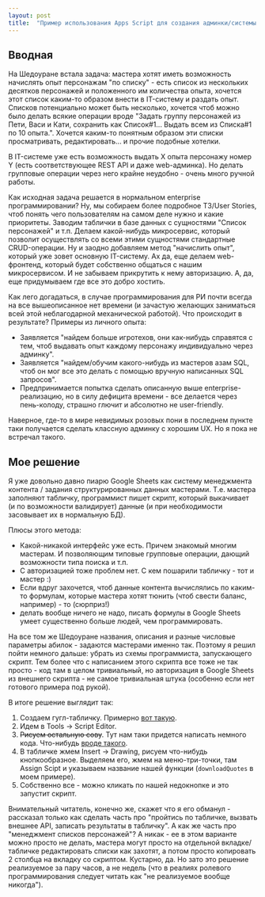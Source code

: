 ```yaml
---
layout: post
title:  "Пример использования Apps Script для создания админки/системы менеджмента контента"
---
```


## Вводная

На Шедоуране встала задача: мастера хотят иметь возможность начислять опыт персонажам "по списку" - есть список из нескольких десятков персонажей и положенного им количества опыта,
хочется этот список каким-то образом внести в IT-систему и раздать опыт. Списков потенциально может быть несколько, хочется чтоб можно было делать всякие операции вроде
"Задать группу персонажей из Пети, Васи и Кати, сохранить как Список#1... Выдать всем из Списка#1 по 10 опыта.". Хочется каким-то понятным образом эти списки просматривать,
редактировать... и прочие подобные хотелки.

В IT-системе уже есть возможность выдать Х опыта персонажу номер Y (есть соответствующее REST API и даже web-админка).
Но делать групповые операции через него крайне неудобно - очень много ручной работы.

Как исходная задача решается в нормальном еnterprise программировании? Ну, мы собираем более подробное ТЗ/User Stories, чтоб понять чего пользователям на самом деле нужно
и какие приоритеты. Заводим таблички в базе данных с сущностями "Список персонажей" и т.п. Делаем какой-нибудь микросервис, который позволит осуществлять со всеми этими сущностями
стандартные CRUD-операции. Ну и заодно добавляем метод "начислить опыт", который уже зовет основную IT-систему. Ах да, еще делаем web-фронтенд, который будет собственно общаться
с нашим микросервисом. И не забываем прикрутить к нему авторизацию. А, да, еще придумываем где все это добро хостить.

Как лего догадаться, в случае программирования для РИ почти всегда на все вышеописанное нет времени (и зачастую желающих заниматься всей этой неблагодарной механической работой).
Что происходит в результате? Примеры из личного опыта:
* Заявляется "найдем больше игротехов, они как-нибудь справятся с тем, чтоб выдавать опыт каждому персонажу индивидуально через админку".
* Заявляется "найдем/обучим какого-нибудь из мастеров азам SQL, чтоб он мог все это делать с помощью вручную написанных SQL запросов".
* Предпринимается попытка сделать описанную выше enterprise-реализацию, но в силу дефицита времени - все делается через пень-колоду, страшно глючит и абсолютно не user-friendly.

Наверное, где-то в мире невидимых розовых пони в последнем пункте таки получается сделать классную админку с хорошим UX. Но я пока не встречал такого.

## Мое решение
Я уже довольно давно пиарю Google Sheets как систему менеджмента контента / задания структурированных данных мастерами. Т.е. мастера заполняют табличку, программист пишет скрипт,
который выкачивает (и по возможности валидирует) данные (и при необходимости засовывает их в нормальную БД). 

Плюсы этого метода:
* Какой-никакой интерфейс уже есть. Причем знакомый многим мастерам. И позволяющим типовые групповые операции, дающий возможности типа поиска и т.п.
* С авторизацией тоже проблем нет. С кем пошарили табличку - тот и мастер :)
* Если вдруг захочется, чтоб данные контента вычислялись по каким-то формулам, которые мастера хотят тюнить (чтоб свести баланс, например) - то (сюрприз!)
* делать вообще ничего не надо, писать формулы в Google Sheets умеет существенно больше людей, чем программировать.

На все том же Шедоуране названия, описания и разные числовые параметры абилок - задаются мастерами именно так. Поэтому я решил пойти немного дальше: убрать из схемы программиста,
запускающего скрипт. Тем более что с написанием этого скрипта все тоже не так просто - код там в целом тривиальный, но авторизация в Google Sheets из внешнего скрипта - 
не самое тривиальная штука (особенно если нет готового примера под рукой).

В итоге решение выглядит так:
1. Создаем гугл-табличку. Примерно [вот такую](https://docs.google.com/spreadsheets/d/1wgLKtTIWhN_Nlz52o-j24onbhPX071NXE9Di3vtO4Kc). 
2. Идем в Tools -> Script Editor.
3. <s>Рисуем остальную сову</s>. Тут нам таки придется написать немного кода. Что-нибудь [вроде такого](https://gist.github.com/aeremin/50c1588d4b1a92a403203e2f02776e96).
4. В табличке жмем Insert -> Drawing, рисуем что-нибудь кнопкообразное. Выделяем его, жмем на меню-три-точки, там Assign Scipt и указываем название нашей функции (`downloadQuotes` в моем примере).
5. Собственно все - можно кликать по нашей недокнопке и это запустит скрипт.

Внимательный читатель, конечно же, скажет что я его обманул - рассказал только как сделать часть про "пройтись по табличке, вызвать внешнее API, записать результаты в табличку".
А как же часть про "менеджмент списков персонажей"? А никак - ее в этом варианте можно просто не делать, мастера могут просто на отдельной вкладке/табличке редактировать списки
как захотят, а потом просто копировать 2 столбца на вкладку со скриптом. Кустарно, да. Но зато это решение реализуемое за пару часов, а не недель (что в реалиях ролевого программирования
следует читать как "не реализуемое вообще никогда").

